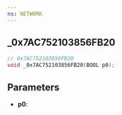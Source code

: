 ```yaml
---
ns: NETWORK
---
```

## _0x7AC752103856FB20

```c
// 0x7AC752103856FB20
void _0x7AC752103856FB20(BOOL p0);
```

## Parameters
* **p0**:
